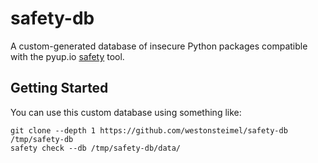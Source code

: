 # safety-db
A custom-generated database of insecure Python packages compatible with the pyup.io [safety](https://github.com/pyupio/safety) tool.

## Getting Started

You can use this custom database using something like:

```console
git clone --depth 1 https://github.com/westonsteimel/safety-db /tmp/safety-db
safety check --db /tmp/safety-db/data/
```

